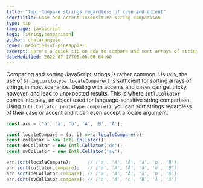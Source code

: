 ```yaml
---
title: "Tip: Compare strings regardless of case and accent"
shortTitle: Case and accent-insensitive string comparison
type: tip
language: javascript
tags: [string,comparison]
author: chalarangelo
cover: memories-of-pineapple-1
excerpt: Here's a quick tip on how to compare and sort arrays of strings, ignoring case and accents.
dateModified: 2022-07-17T05:00:00-04:00
---
```


Comparing and sorting JavaScript strings is rather common. Usually, the use of `String.prototype.localeCompare()` is sufficient for sorting arrays of strings in most scenarios. Dealing with accents and cases can get tricky, however, and lead to unexpected results. This is where `Intl.Collator` comes into play, an object used for language-sensitive string comparison. Using `Intl.Collator.prototype.compare()`, you can sort strings regardless of their case or accent and it can even accept a locale argument.

```js
const arr = ['ä', 'a', 'b', 'A', 'B', 'Å'];

const localeCompare = (a, b) => a.localeCompare(b);
const collator = new Intl.Collator();
const deCollator = new Intl.Collator('de');
const svCollator = new Intl.Collator('sv');

arr.sort(localeCompare);      // ['a', 'A', 'Å', 'ä', 'b', 'B']
arr.sort(collator.compare);   // ['a', 'A', 'Å', 'ä', 'b', 'B']
arr.sort(deCollator.compare); // ['a', 'A', 'Å', 'ä', 'b', 'B']
arr.sort(svCollator.compare); // ['a', 'A', 'b', 'B', 'Å', 'ä']
```
